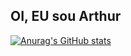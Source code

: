 ## OI, EU sou Arthur

[![Anurag's GitHub stats](https://github-readme-stats.vercel.app/api?username=CarlosArthurM)](https://github.com/anuraghazra/github-readme-stats)
